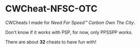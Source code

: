 # CWCheat-NFSC-OTC
CWCheats I made for *Need For Speed™ Carbon Own The City*.

Don't know if it works with PSP, for now, only PPSSPP works.

There are about **32** cheats to have fun with!
